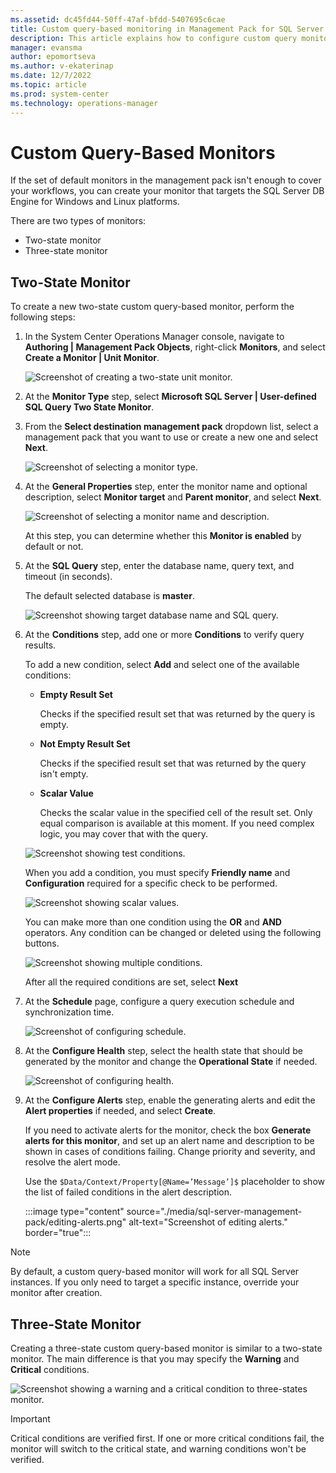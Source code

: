```yaml
---
ms.assetid: dc45fd44-50ff-47af-bfdd-5407695c6cae
title: Custom query-based monitoring in Management Pack for SQL Server
description: This article explains how to configure custom query monitor in Management Pack for SQL Server
manager: evansma
author: epomortseva
ms.author: v-ekaterinap
ms.date: 12/7/2022
ms.topic: article
ms.prod: system-center
ms.technology: operations-manager
---
```


# Custom Query-Based Monitors

If the set of default monitors in the management pack isn't enough to cover your workflows, you can create your monitor that targets the SQL Server DB Engine for Windows and Linux platforms.

There are two types of monitors:

- Two-state monitor
- Three-state monitor

## Two-State Monitor

To create a new two-state custom query-based monitor, perform the following steps:

1. In the System Center Operations Manager console, navigate to **Authoring | Management Pack Objects**, right-click **Monitors**, and select **Create a Monitor | Unit Monitor**.

    ![Screenshot of creating a two-state unit monitor.](./media/sql-server-management-pack/creating-unit-monitor.png)

2. At the **Monitor Type** step, select **Microsoft SQL Server | User-defined SQL Query Two State Monitor**.

3. From the **Select destination management pack** dropdown list, select a management pack that you want to use or create a new one and select **Next**.

    ![Screenshot of selecting a monitor type.](./media/sql-server-management-pack/selecting-monitor-type.png)

4. At the **General Properties** step, enter the monitor name and optional description, select **Monitor target** and **Parent monitor**, and select **Next**.

    ![Screenshot of selecting a monitor name and description.](./media/sql-server-management-pack/custom-monitor-name-and-description.png)

    At this step, you can determine whether this **Monitor is enabled** by default or not.

5. At the **SQL Query** step, enter the database name, query text, and timeout (in seconds).

    The default selected database is **master**.

    ![Screenshot showing target database name and SQL query.](./media/sql-server-management-pack/unit-monitor-sql-query.png)

6. At the **Conditions** step, add one or more **Conditions** to verify query results.

    To add a new condition, select **Add** and select one of the available conditions:

    - **Empty Result Set**

      Checks if the specified result set that was returned by the query is empty.

    - **Not Empty Result Set**

      Checks if the specified result set that was returned by the query isn't empty.

    - **Scalar Value**

      Checks the scalar value in the specified cell of the result set. Only equal comparison is available at this moment. If you need complex logic, you may cover that with the query.

    ![Screenshot showing test conditions.](./media/sql-server-management-pack/unit-monitor-conditions.png)

    When you add a condition, you must specify **Friendly name** and **Configuration** required for a specific check to be performed.

    ![Screenshot showing scalar values.](./media/sql-server-management-pack/editing-test-conditions.png)

    You can make more than one condition using the **OR** and **AND** operators. Any condition can be changed or deleted using the following buttons.

    ![Screenshot showing multiple conditions.](./media/sql-server-management-pack/multiple-conditions.png)

    After all the required conditions are set, select **Next**

7. At the **Schedule** page, configure a query execution schedule and synchronization time.

    ![Screenshot of configuring schedule.](./media/sql-server-management-pack/unit-monitor-schedule.png)

8. At the **Configure Health** step, select the health state that should be generated by the monitor and change the **Operational State** if needed.

    ![Screenshot of configuring health.](./media/sql-server-management-pack/configure-health.png)  

9. At the **Configure Alerts** step, enable the generating alerts and edit the **Alert properties** if needed, and select **Create**.

    If you need to activate alerts for the monitor, check the box **Generate alerts for this monitor**, and set up an alert name and description to be shown in cases of conditions failing. Change priority and severity, and resolve the alert mode.

    Use the `$Data/Context/Property[@Name=’Message’]$` placeholder to show the list of failed conditions in the alert description.

   :::image type="content" source="./media/sql-server-management-pack/editing-alerts.png" alt-text="Screenshot of editing alerts." border="true"::: 

> [!NOTE]
> By default, a custom query-based monitor will work for all SQL Server instances. If you only need to target a specific instance, override your monitor after creation.

## Three-State Monitor

Creating a three-state custom query-based monitor is similar to a two-state monitor. The main difference is that you may specify the **Warning** and **Critical** conditions.

![Screenshot showing a warning and a critical condition to three-states monitor.](./media/sql-server-management-pack/warning-and-critical-conditions.png)

> [!IMPORTANT]
> Critical conditions are verified first. If one or more critical conditions fail, the monitor will switch to the critical state, and warning conditions won't be verified.
